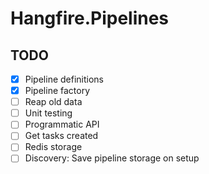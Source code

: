 # Hangfire.Pipelines

## TODO

- [X] Pipeline definitions
- [X] Pipeline factory
- [ ] Reap old data
- [ ] Unit testing
- [ ] Programmatic API
- [ ] Get tasks created
- [ ] Redis storage
- [ ] Discovery: Save pipeline storage on setup